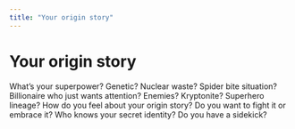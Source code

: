 ```yaml
---
title: "Your origin story"
---
```

# Your origin story

What’s your superpower? 
Genetic? Nuclear waste? Spider bite situation? Billionaire who just wants attention? 
Enemies? Kryptonite? Superhero lineage? 
How do you feel about your origin story? Do you want to fight it or embrace it?
Who knows your secret identity? Do you have a sidekick?
